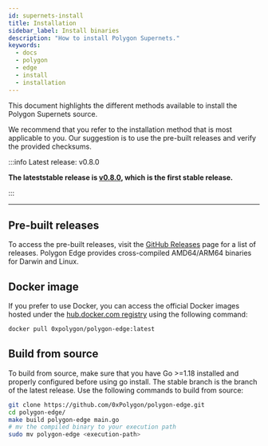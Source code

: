 ```yaml
---
id: supernets-install
title: Installation
sidebar_label: Install binaries
description: "How to install Polygon Supernets."
keywords:
  - docs
  - polygon
  - edge
  - install
  - installation
---
```


This document highlights the different methods available to install the Polygon Supernets source.

We recommend that you refer to the installation method that is most applicable to you. Our suggestion is to use the pre-built releases and verify the provided checksums.

:::info Latest release: v0.8.0

**The lateststable release is [v0.8.0](https://github.com/0xPolygon/polygon-edge/releases/tag/v0.8.0), which is the first stable release.**

:::

---

## Pre-built releases

To access the pre-built releases, visit the [GitHub Releases](https://github.com/0xPolygon/polygon-edge/releases) page for a list of releases. Polygon Edge provides cross-compiled AMD64/ARM64 binaries for Darwin and Linux.

## Docker image

If you prefer to use Docker, you can access the official Docker images hosted under the [hub.docker.com registry](https://hub.docker.com/r/0xpolygon/polygon-edge) using the following command:

```bash
docker pull 0xpolygon/polygon-edge:latest
```

## Build from source

To build from source, make sure that you have Go >=1.18 installed and properly configured before using go install. The stable branch is the branch of the latest release. Use the following commands to build from source:

```bash
git clone https://github.com/0xPolygon/polygon-edge.git
cd polygon-edge/
make build polygon-edge main.go
# mv the compiled binary to your execution path
sudo mv polygon-edge <execution-path>
```

